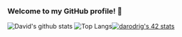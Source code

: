 ### Welcome to my GitHub profile! 👋

<!--
**d-r-e/d-r-e** is a ✨ _special_ ✨ repository because its `README.md` (this file) appears on your GitHub profile.
-->

![David's github stats](https://github-readme-stats.vercel.app/api?username=d-r-e&show_icons=true&count_private=true&hide=contribs&theme=synthwave)
![Top Langs](https://github-readme-stats.vercel.app/api/top-langs/?username=d-r-&layout=compact&theme=synthwave&count_private=true)[![darodrig's 42 stats](https://badge42.herokuapp.com/api/stats/darodrig?privacyEmail=true)](https://github.com/d-r-e)
